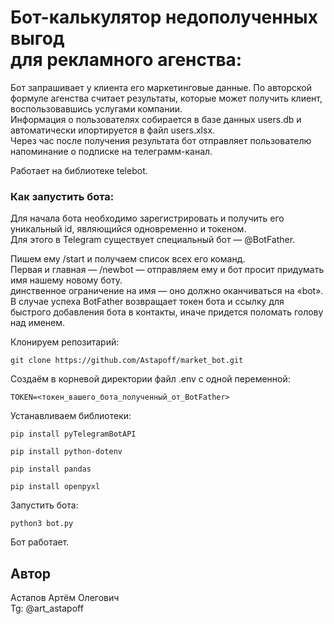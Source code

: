 # Бот-калькулятор недополученных выгод <br /> для рекламного агенства:

Бот запрашивает у клиента его маркетинговые данные.
По авторской формуле агенства считает результаты, которые может получить клиент, воспользовавшись услугами компании.<br />
Информация о пользователях собирается в базе данных users.db и автоматически ипортируется в файл users.xlsx.<br />
Через час после получения результата бот отправляет пользователю напоминание о подписке на телеграмм-канал.<br />

Работает на библиотеке telebot.

### Как запустить бота:

Для начала бота необходимо зарегистрировать и получить его уникальный id, являющийся одновременно и токеном. <br />
Для этого в Telegram существует специальный бот — @BotFather.

Пишем ему /start и получаем список всех его команд.<br />
Первая и главная — /newbot — отправляем ему и бот просит придумать имя нашему новому боту. <br />
динственное ограничение на имя — оно должно оканчиваться на «bot». <br />
В случае успеха BotFather возвращает токен бота и ссылку для быстрого добавления бота в контакты, иначе придется поломать голову над именем.

Клонируем репозитарий:

```
git clone https://github.com/Astapoff/market_bot.git
```

Создаём в корневой директории файл .env с одной переменной:

```
TOKEN=<токен_вашего_бота_полученный_от_BotFather>
```

Устанавливаем библиотеки:

```
pip install pyTelegramBotAPI
```
```
pip install python-dotenv
```
```
pip install pandas
```
```
pip install openpyxl
```


Запустить бота:

```
python3 bot.py
```

Бот работает.


## Автор
Астапов Артём Олегович <br />
Tg: @art_astapoff